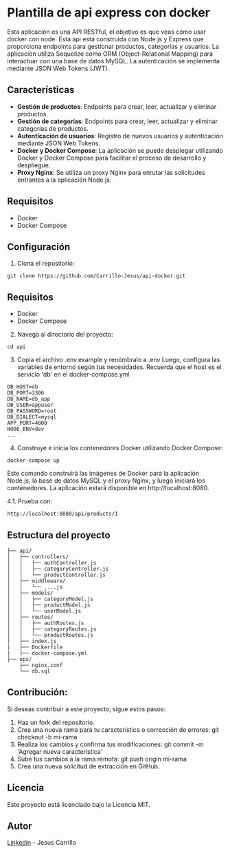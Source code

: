 # Plantilla de api express con docker

Esta aplicación es una API RESTful, el objetivo es que veas cómo usar docker con node. Esta api está construida con Node.js y Express que proporciona endpoints para gestionar productos, categorías y usuarios. La aplicación utiliza Sequelize como ORM (Object-Relational Mapping) para interactuar con una base de datos MySQL. La autenticación se implementa mediante JSON Web Tokens (JWT).

## Características

- **Gestión de productos**: Endpoints para crear, leer, actualizar y eliminar productos.
- **Gestión de categorías**: Endpoints para crear, leer, actualizar y eliminar categorías de productos.
- **Autenticación de usuarios**: Registro de nuevos usuarios y autenticación mediante JSON Web Tokens.
- **Docker y Docker Compose**: La aplicación se puede desplegar utilizando Docker y Docker Compose para facilitar el proceso de desarrollo y despliegue.
- **Proxy Nginx**: Se utiliza un proxy Nginx para enrutar las solicitudes entrantes a la aplicación Node.js.

## Requisitos

- Docker
- Docker Compose

## Configuración

1. Clona el repositorio:

```
git clone https://github.com/Carrillo-Jesus/api-docker.git
```
## Requisitos

- Docker
- Docker Compose

2. Navega al directorio del proyecto:
```
cd api
```
3. Copia el archivo .env.example y renómbralo a .env Luego, configura las variables de entorno según tus necesidades. Recuerda que el host es el servicio 'db' en el docker-compose.yml

```
DB_HOST=db
DB_PORT=3306
DB_NAME=db_app
DB_USER=appuser
DB_PASSWORD=root
DB_DIALECT=mysql
APP_PORT=4000
NODE_ENV=dev
...
```

4. Construye e inicia los contenedores Docker utilizando Docker Compose:

```
docker-compose up
```
Este comando construirá las imágenes de Docker para la aplicación Node.js, la base de datos MySQL y el proxy Nginx, y luego iniciará los contenedores.
La aplicación estará disponible en http://localhost:8080.

4.1. Prueba con:
```
http://localhost:8080/api/products/1
```

## Estructura del proyecto

```
├── api/
│   ├── controllers/
│   │   ├── authController.js
│   │   ├── categoryController.js
│   │   └── productController.js
│   ├── middleware/
│   │   └── ....js
│   ├── models/
│   │   ├── categoryModel.js
│   │   ├── productModel.js
│   │   └── userModel.js
│   ├── routes/
│   │   ├── authRoutes.js
│   │   ├── categoryRoutes.js
│   │   └── productRoutes.js
│   ├── index.js
|   ├── Dockerfile
|   ├── docker-compose.yml
├── ops/
    ├── nginx.conf
    └── db.sql

```
## Contribución:
Si deseas contribuir a este proyecto, sigue estos pasos:

1. Haz un fork del repositorio.
2. Crea una nueva rama para tu característica o corrección de errores: git checkout -b mi-rama
3. Realiza los cambios y confirma tus modificaciones: git commit -m 'Agregar nueva característica'
4. Sube tus cambios a la rama remota: git push origin mi-rama
5. Crea una nueva solicitud de extracción en GitHub.

## Licencia
Este proyecto está licenciado bajo la Licencia MIT.

## Autor

[Linkedin](https://www.linkedin.com/in/jesus-david-carrillo/) - Jesus Carrillo
